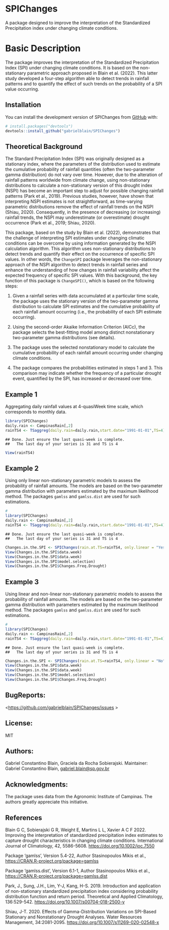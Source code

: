 
# SPIChanges

<!-- badges: start -->
<!-- badges: end -->

A package designed to improve the interpretation of the Standardized
Precipitation index under changing climate conditions.

# Basic Description

The package improves the interpretation of the Standardized
Precipitation Index (SPI) under changing climate conditions. It is based
on the non-stationary parametric approach proposed in Blain et
al. (2022). This latter study developed a four-step algorithm able to
detect trends in rainfall patterns and to quantify the effect of such
trends on the probability of a SPI value occurring.

## Installation

You can install the development version of SPIChanges from
[GitHub](https://github.com/) with:

``` r
# install.packages("devtools")
devtools::install_github("gabrielblain/SPIChanges")
```

## Theoretical Background

The Standard Precipitation Index (SPI) was originally designed as a
stationary index, where the parameters of the distribution used to
estimate the cumulative probability of rainfall quantities (often the
two-parameter gamma distribution) do not vary over time. However, due to
the alteration of rainfall patterns worldwide from climate change, using
non-stationary distributions to calculate a non-stationary version of
this drought index (NSPI) has become an important step to adjust for
possible changing rainfall patterns (Park et al., 2019). Previous
studies, however, have shown that interpreting NSPI estimates is not
straightforward, as time-varying parametric distributions remove the
effect of rainfall trends on the NSPI (Shiau, 2020). Consequently, in
the presence of decreasing (or increasing) rainfall trends, the NSPI may
underestimate (or overestimate) drought occurrence (Park et al., 2019;
Shiau, 2020).

This package, based on the study by Blain et al. (2022), demonstrates
that the challenge of interpreting SPI estimates under changing climatic
conditions can be overcome by using information generated by the NSPI
calculation algorithm. This algorithm uses non-stationary distributions
to detect trends and quantify their effect on the occurrence of specific
SPI values. In other words, the `ChangeSPI` package leverages the
non-stationary approach of the NSPI algorithm to detect trends in
rainfall series and enhance the understanding of how changes in rainfall
variability affect the expected frequency of specific SPI values. With
this background, the key function of this package is `ChangeSPI()`,
which is based on the following steps:

1.  Given a rainfall series with data accumulated at a particular time
    scale, the package uses the stationary version of the two-parameter
    gamma distribution to calculate SPI estimates and the cumulative
    probability of each rainfall amount occurring (i.e., the probability
    of each SPI estimate occurring).

2.  Using the second-order Akaike Information Criterion (AICc), the
    package selects the best-fitting model among distinct nonstationary
    two-parameter gamma distributions (see details).

3.  The package uses the selected nonstationary model to calculate the
    cumulative probability of each rainfall amount occurring under
    changing climate conditions.

4.  The package compares the probabilities estimated in steps 1 and 3.
    This comparison may indicate whether the frequency of a particular
    drought event, quantified by the SPI, has increased or decreased
    over time.

## Example 1

Aggregating daily rainfall values at 4-quasiWeek time scale, which
corresponds to monthly data.

``` r
library(SPIChanges)
daily.rain <- CampinasRain[,2]
rainTS4 <- TSaggreg(daily.rain=daily.rain,start.date="1991-01-01",TS=4)
```

    ## Done. Just ensure the last quasi-week is complete.
    ##   The last day of your series is 31 and TS is 4

``` r
View(rainTS4)
```

## Example 2

Using only linear non-stationary parametric models to assess the
probability of rainfall amounts. The models are based on the
two-parameter gamma distribution with parameters estimated by the
maximum likelihood method. The packages `gamlss` and `gamlss.dist` are
used for such estimations.

``` r
#
library(SPIChanges)
daily.rain <- CampinasRain[,2]
rainTS4 <- TSaggreg(daily.rain=daily.rain,start.date="1991-01-01",TS=4)
```

    ## Done. Just ensure the last quasi-week is complete.
    ##   The last day of your series is 31 and TS is 4

``` r
Changes.in.the.SPI <- SPIChanges(rain.at.TS=rainTS4, only.linear = "Yes")
View(Changes.in.the.SPI$data.week)
View(Changes.in.the.SPI$data.week)
View(Changes.in.the.SPI$model.selection)
View(Changes.in.the.SPI$Changes.Freq.Drought)
```

## Example 3

Using linear and non-linear non-stationary parametric models to assess
the probability of rainfall amounts. The models are based on the
two-parameter gamma distribution with parameters estimated by the
maximum likelihood method. The packages `gamlss` and `gamlss.dist` are
used for such estimations.

``` r
#
library(SPIChanges)
daily.rain <- CampinasRain[,2]
rainTS4 <- TSaggreg(daily.rain=daily.rain,start.date="1991-01-01",TS=4)
```

    ## Done. Just ensure the last quasi-week is complete.
    ##   The last day of your series is 31 and TS is 4

``` r
Changes.in.the.SPI <- SPIChanges(rain.at.TS=rainTS4, only.linear = "No")
View(Changes.in.the.SPI$data.week)
View(Changes.in.the.SPI$data.week)
View(Changes.in.the.SPI$model.selection)
View(Changes.in.the.SPI$Changes.Freq.Drought)
```

## BugReports:

\<<https://github.com/gabrielblain/SPIChanges/issues> \>

## License:

MIT

## Authors:

Gabriel Constantino Blain, Graciela da Rocha Sobierajski. Maintainer:
Gabriel Constantino Blain, <gabriel.blain@sp.gov.br>

## Acknowledgments:

The package uses data from the Agronomic Institute of Campinas. The
authors greatly appreciate this initiative.

## References

Blain G C, Sobierajski G R, Weight E, Martins L L, Xavier A C F 2022.
Improving the interpretation of standardized precipitation index
estimates to capture drought characteristics in changing climate
conditions. International Journal of Climatology, 42, 5586-5608.
<https://doi.org/10.1002/joc.7550>

Package ‘gamlss’, Version 5.4-22, Author Stasinopoulos Mikis et al.,
<https://CRAN.R-project.org/package=gamlss>

Package ‘gamlss.dist’, Version 6.1-1, Author Stasinopoulos Mikis et al.,
<https://CRAN.R-project.org/package=gamlss.dist>

Park, J., Sung, J.H., Lim, Y-J, Kang, H-S. 2019. Introduction and
application of non-stationary standardized precipitation index
considering probability distribution function and return period.
Theoretical and Applied Climatology, 136:529-542.
<https://doi.org/10.1007/s00704-018-2500-y>

Shiau, J-T. 2020. Effects of Gamma-Distribution Variations on SPI-Based
Stationary and Nonstationary Drought Analyses. Water Resources
Management, 34:2081-2095. <https://doi.org/10.1007/s11269-020-02548-x>
